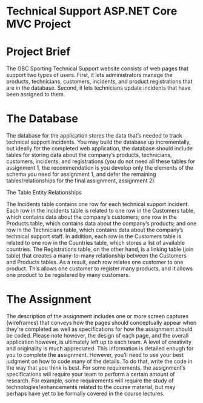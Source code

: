 # Technical Support ASP.NET Core MVC Project


# Project Brief

The GBC Sporting Technical Support website consists of web pages that support two types of users. First, it lets administrators manage the products, technicians, customers, incidents, and product registrations that are in the database. Second, it lets technicians update incidents that have been assigned to them.

# The Database
The database for the application stores the data that’s needed to track technical support incidents. You may build the database up incrementally, but ideally for the completed web application, the database should include tables for storing data about the company’s products, technicians, customers, incidents, and registrations (you do not need all these tables for assignment 1, the recommendation is you develop only the elements of the schema you need for assignment 1, and defer the remaining tables/relationships for the final assignment, assignment 2).

The Table Entity Relationships

The Incidents table contains one row for each technical support incident. Each row in the Incidents table is related to one row in the Customers table, which contains data about the company’s customers; one row in the Products table, which contains data about the company’s products; and one row in the Technicians table, which contains data about the company’s technical support staff.
In addition, each row in the Customers table is related to one row in the Countries table, which stores a list of available countries. The Registrations table, on the other hand, is a linking table (join table) that creates a many-to-many relationship between the Customers and Products tables. As a result, each row relates one customer to one product. This allows one customer to register many products, and it allows one product to be registered by many customers.

# The Assignment
The description of the assignment includes one or more screen captures (wireframes) that conveys how the pages should conceptually appear when they’re completed as well as specifications for how the assignment should be coded. Please note however, the design of each page, and the overall application however, is ultimately left up to each team. A level of creativity and originality is much appreciated.
This information is detailed enough for you to complete the assignment. However, you’ll need to use your best judgment on how to code many of the details. To do that, write the code in the way that you think is best.
For some requirements, the assignment’s specifications will require your team to perform a certain amount of research. For example, some requirements will require the study of technologies/enhancements related to the course material, but may perhaps have yet to be formally covered in the course lectures.

